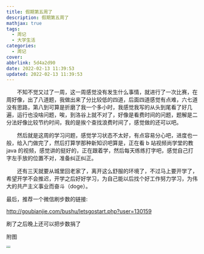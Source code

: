 ```yaml
---
title: 假期第五周了
description: 假期第五周了
mathjax: true
tags:
  - 周记
  - 大学生活
categories:
  - 周记
cover:
abbrlink: 5d4a2d90
date: 2022-02-13 11:39:53
updated: 2022-02-13 11:39:53
---
```


&emsp;&emsp;不知不觉又过了一周，这一周感觉没有发生什么事情，就进行了一次比赛，在周好像，出了八道题，我做出来了分比较低的四道，后面四道感觉有点难，六七道没有思路，第八到可算是折磨了我一个多小时，我感觉我写的从头到尾看了好几遍，运行也没啥问题，唉，到洛谷上就不对了，好像是看费时间的问题，题解是二分法好像比较节约时间，我的是挨个查找浪费时间了，感觉做的还可以吧。

&emsp;&emsp;然后就是这周的学习问题，感觉学习状态不太好，有点容易分心吧，进度也一般，给入门做完了，然后打算学那种新知识吧算是，正在看 b 站视频尚学堂的教 java 的视频，感觉讲的挺好的，正在跟着学，然后每天练练打字吧，感觉自己打字左手放的位置不对，准备纠正纠正。

&emsp;&emsp;还有三天就要从城里回老家了，离开这么舒服的环境了，不过马上要开学了，希望开学不会推迟，开学之后好好学习，为自己能以后找个好工作努力学习，为伟大的共产主义事业而奋斗（doge）。

最后，推荐一个微信刷步数的链接:

http://goubianjie.com/bushu/letsgostart.php?user=130159

刷了之后晚上还可以把步数捐了

附图

<div style="display:flex;">
<img src="https://cdn.jsdelivr.net/gh/1405720461/blog_img@main/weekly_report/1.webp" style="zoom:33%;" />
<img src="https://cdn.jsdelivr.net/gh/1405720461/blog_img@main/weekly_report/2.webp" style="zoom:33%;" />
</div>
